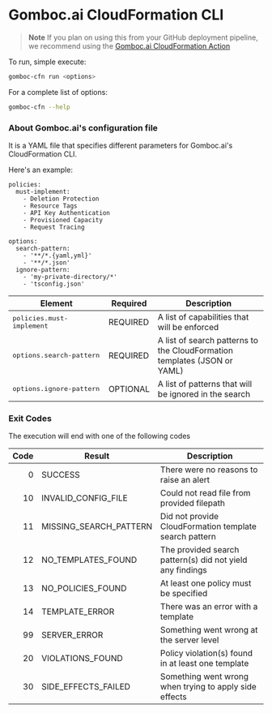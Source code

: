 # Gomboc.ai CloudFormation CLI

> **Note**
> If you plan on using this from your GitHub deployment pipeline, we recommend using the [Gomboc.ai CloudFormation Action](https://github.com/Gomboc-AI/cloudformation)

To run, simple execute:

```bash
gomboc-cfn run <options>
```

For a complete list of options:

```bash
gomboc-cfn --help
```

### About Gomboc.ai's configuration file

It is a YAML file that specifies different parameters for Gomboc.ai's CloudFormation CLI.

Here's an example:

```
policies: 
  must-implement:
    - Deletion Protection
    - Resource Tags
    - API Key Authentication
    - Provisioned Capacity
    - Request Tracing

options:
  search-pattern:
    - '**/*.{yaml,yml}'
    - '**/*.json'
  ignore-pattern:
    - 'my-private-directory/*'
    - 'tsconfig.json'
```

| Element | Required | Description |
| --- | --- | --- |
| <kbd>policies.must-implement</kbd> | REQUIRED | A list of capabilities that will be enforced |
| <kbd>options.search&#x2011;pattern</kbd> | REQUIRED |  A list of search patterns to the CloudFormation templates (JSON or YAML) |
| <kbd>options.ignore&#x2011;pattern</kbd> | OPTIONAL |  A list of patterns that will be ignored in the search |

### Exit Codes

The execution will end with one of the following codes

| Code | Result | Description |
| ---: | --- | --- |
|  0 | SUCCESS | There were no reasons to raise an alert |
| 10 | INVALID_CONFIG_FILE | Could not read file from provided filepath |
| 11 | MISSING_SEARCH_PATTERN | Did not provide CloudFormation template search pattern |
| 12 | NO_TEMPLATES_FOUND | The provided search pattern(s) did not yield any findings |
| 13 | NO_POLICIES_FOUND | At least one policy must be specified |
| 14 | TEMPLATE_ERROR | There was an error with a template |
| 99 | SERVER_ERROR | Something went wrong at the server level |
| 20 | VIOLATIONS_FOUND | Policy violation(s) found in at least one template |
| 30 | SIDE_EFFECTS_FAILED | Something went wrong when trying to apply side effects |
